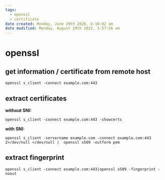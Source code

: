 ```yaml
---
tags: 
  - openssl
  - certificate
date created: Monday, June 29th 2020, 6:10:02 am
date modified: Monday, August 29th 2022, 5:57:56 am
---
```


# openssl

## get information / certificate from remote host

```shell
openssl s_client -connect example.com:443
```

## extract certificates

**without SNI:**

```shell
openssl s_client -connect example.com:443 -showcerts
```

**with SNI:**

```shell
openssl s_client -servername example.com -connect example.com:443 2>/dev/null </dev/null |  openssl x509 -outform pem
```

## extract fingerprint

```shell
openssl s_client -connect example.com:443|openssl x509 -fingerprint -noout
```
